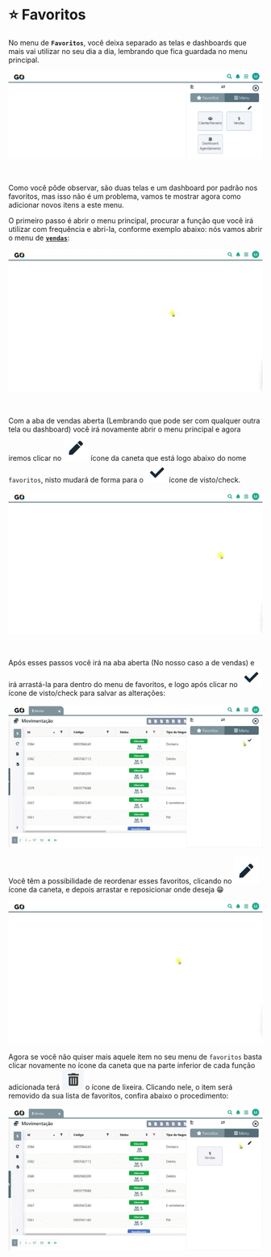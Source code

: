 # ⭐ Favoritos

No menu de **`Favoritos`**, você deixa separado as telas e dashboards que mais vai utilizar no seu dia a dia, lembrando que fica guardada no menu principal.

![](/erp-v2/assets/menu_favoritos.png)

<br>

Como você pôde observar, são duas telas e um dashboard por padrão nos favoritos, mas isso não é um problema, vamos te mostrar agora como adicionar novos itens a este menu.

O primeiro passo é abrir o menu principal, procurar a função que você irá utilizar com frequência e abri-la, conforme exemplo abaixo: nós vamos abrir o menu de **[`vendas`](/erp-v2/modulos/vendas.md)**:

![](/erp-v2/assets/menu_favoritos_abrir_item.gif)

<br>

Com a aba de vendas aberta (Lembrando que pode ser com qualquer outra tela ou dashboard) você irá novamente abrir o menu principal e agora iremos clicar no <img src="/erp-v2/assets/icone_caneta_favoritos.png" alt="" data-size="line"> ícone da caneta que está logo abaixo do nome `favoritos`, nisto mudará de forma para o <img src="/erp-v2/assets/icone_visto_favoritos.png" alt="" data-size="line"> ícone de visto/check. 

![](/erp-v2/assets/menu_favoritos_editar.gif)

<br>

Após esses passos você irá na aba aberta (No nosso caso a de vendas) e irá arrastá-la para dentro do menu de favoritos, e logo após clicar no <img src="/erp-v2/assets/icone_visto_favoritos.png" alt="" data-size="line"> ícone de visto/check para salvar as alterações:

![](/erp-v2/assets/menu_favoritos_salvar.gif)

Você têm a possibilidade de reordenar esses favoritos, clicando no <img src="/erp-v2/assets/icone_caneta_favoritos.png" alt="" data-size="line"> ícone da caneta, e depois arrastar e reposicionar onde deseja 😁

![](/erp-v2/assets/menu_favoritos_reordenar.gif)

Agora se você não quiser mais aquele item no seu menu de `favoritos` basta clicar novamente no ícone da caneta que na parte inferior de cada função adicionada terá <img src="/erp-v2/assets/icone_lixeira_favoritos.png" alt="" data-size="line"> o ícone de lixeira. Clicando nele, o item será removido da sua lista de favoritos, confira abaixo o procedimento:

![](/erp-v2/assets/menu_favoritos_excluir.gif)